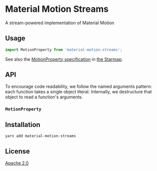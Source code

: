 # Material Motion Streams #

A stream-powered implementation of Material Motion

## Usage ##

```javascript
import MotionProperty from 'material-motion-streams';


```

See also the [MotionProperty specification]() in [the Starmap](https://material-motion.github.io/material-motion/starmap/).

## API ##

To encourage code readability, we follow the named arguments pattern: each function takes a single object literal.  Internally, we destructure that object to read a function's arguments.

### `MotionProperty` ###

## Installation ##

```
yarn add material-motion-streams
```

## License ##

[Apache 2.0](http://www.apache.org/licenses/LICENSE-2.0)
